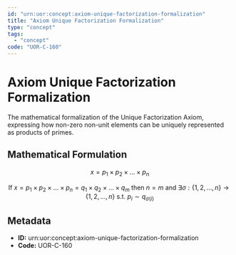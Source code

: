```yaml
---
id: "urn:uor:concept:axiom-unique-factorization-formalization"
title: "Axiom Unique Factorization Formalization"
type: "concept"
tags:
  - "concept"
code: "UOR-C-160"
---
```


# Axiom Unique Factorization Formalization

The mathematical formalization of the Unique Factorization Axiom, expressing how non-zero non-unit elements can be uniquely represented as products of primes.

## Mathematical Formulation

$$
x = p_1 \times p_2 \times \ldots \times p_n
$$

$$
\text{If } x = p_1 \times p_2 \times \ldots \times p_n = q_1 \times q_2 \times \ldots \times q_m \text{ then } n = m \text{ and } \exists \sigma : \{1,2,\ldots,n\} \to \{1,2,\ldots,n\} \text{ s.t. } p_i \sim q_{\sigma(i)}
$$

## Metadata

- **ID:** urn:uor:concept:axiom-unique-factorization-formalization
- **Code:** UOR-C-160
